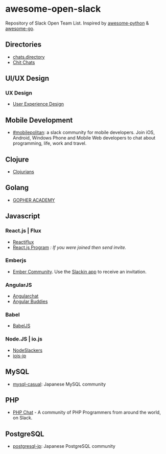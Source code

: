 # awesome-open-slack

Repository of Slack Open Team List.
Inspired by [awesome-python](https://github.com/avelino/awesome-python) & [awesome-go](https://github.com/avelino/awesome-go).

## Directories
- [chats.directory](http://chats.directory/)
- [Chit Chats](http://www.chitchats.co/)

## UI/UX Design

### UX Design
- [User Experience Design](http://www.designerhangout.co/)

## Mobile Development

- [#mobilepolitan](http://mobilepolitan.com/): a slack community for mobile developers. Join iOS, Android, Windows Phone and Mobile Web developers to chat about programming, life, work and travel.

## Clojure
- [Clojurians](http://clojurians.net/)

## Golang
- [GOPHER ACADEMY](http://blog.gopheracademy.com/gophers-slack-community/)

## Javascript

### React.js | Flux
- [Reactiflux](http://www.reactiflux.com/)
- [React.js Program](http://reactjsprogram.teachable.com/courses/reactjsfundamentals) *: If you were joined then send invite.* 

### Emberjs
- [Ember Community](http://emberjs.com/community/).  Use the [Slackin app](https://ember-community-slackin.herokuapp.com/) to receive an invitation.

### AngularJS
- [Angularchat](http://angularchat.co/)
- [Angular Buddies](http://www.angularbuddies.com/)

### Babel
- [BabelJS](https://babel-slack.herokuapp.com/)

### Node.JS | io.js
- [NodeSlackers](http://nodeslackers.io/)
- [iojs-jp](http://iojs-jp-slack.herokuapp.com/)

## MySQL
- [mysql-casual](http://mysql-casual-slackin.herokuapp.com/): Japanese MySQL community

## PHP
- [PHP Chat](https://phpchat.co) - A community of PHP Programmers from around the world, on Slack.

## PostgreSQL
- [postgresql-jp](https://postgresql-hackers-jp.herokuapp.com/): Japanese PostgreSQL community
